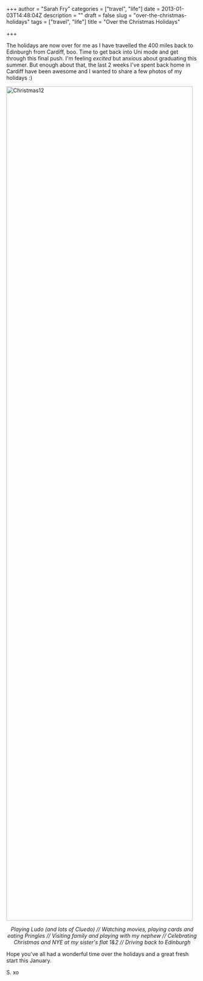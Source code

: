 +++
author = "Sarah Fry"
categories = ["travel", "life"]
date = 2013-01-03T14:48:04Z
description = ""
draft = false
slug = "over-the-christmas-holidays"
tags = ["travel", "life"]
title = "Over the Christmas Holidays"

+++


The holidays are now over for me as I have travelled the 400 miles back to Edinburgh from Cardiff, boo. Time to get back into Uni mode and get through this final push. I'm feeling <em>excited</em> but anxious about graduating this summer. But enough about that, the last 2 weeks I've spent back home in Cardiff have been awesome and I wanted to share a few photos of my holidays :)

<a href="https://yayfryday.com/post/over-the-christmas-holidays/camera-360/" rel="attachment wp-att-1427"><img class="alignnone size-full wp-image-1427" alt="Christmas12" src="https://yayfryday.com/images/2013/01/Christmas12.jpg" width="490" height="2188" /></a>
<p style="text-align: center;"><em>Playing Ludo (and lots of Cluedo) // Watching movies, playing cards and eating Pringles // Visiting family and playing with my nephew // Celebrating Christmas and NYE at my sister's flat 1&amp;2 // Driving back to Edinburgh</em></p>
<p style="text-align: left;">Hope you've all had a wonderful time over the holidays and a great fresh start this January.</p>
<p style="text-align: left;">S. xo</p>

